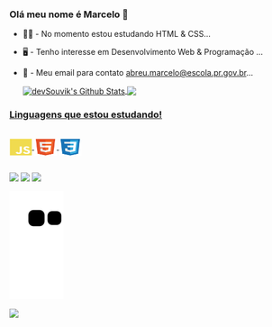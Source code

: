 ### Olá meu nome é Marcelo 👋

- 🧑‍🎓  - No momento estou estudando HTML & CSS...
- 🖥️  - Tenho interesse em Desenvolvimento Web & Programação ...
- 💬  - Meu email para contato abreu.marcelo@escola.pr.gov.br...
 
  <a href="https://github.com/Marcel0-Abreu/">
  <img align="center" src="https://github-readme-stats.vercel.app/api?username=abreu-marcelo&include_all_commits=true&count_private=true&show_icons=true&line_height=20&title_color=7A7ADB&icon_color=2234AE&text_color=D3D3D3&bg_color=0,000000,130F40" alt="devSouvik's Github Stats">
  <img align="center" src="https://github-readme-stats.vercel.app/api/top-langs/?username=Abreu-marcelo&layout=compact&langs_count=7&theme=radical"/>
</div>

 ### Linguagens que estou estudando!

<div style="display: inline_block"><br>
  <img align="center" alt="-Js" height="30" width="40" src="https://raw.githubusercontent.com/devicons/devicon/master/icons/javascript/javascript-plain.svg">
  <img align="center" alt="HTML" height="30" width="40" src="https://raw.githubusercontent.com/devicons/devicon/master/icons/html5/html5-original.svg">
  <img align="center" alt="CSS" height="30" width="40" src="https://raw.githubusercontent.com/devicons/devicon/master/icons/css3/css3-original.svg">
</div>

## 

<div> 
  <a href="#" target="_blank"><img src="https://img.shields.io/badge/-Instagram-%23E4405F?style=for-the-badge&logo=instagram&logoColor=white" target="_blank"></a> 
  <a href = "abreu.marcelo@escola.pr.gov.br"><img src="https://img.shields.io/badge/-Gmail-%23333?style=for-the-badge&logo=gmail&logoColor=white" target="_blank"></a>
  <a href="#" target="_blank"><img src="https://img.shields.io/badge/-LinkedIn-%230077B5?style=for-the-badge&logo=linkedin&logoColor=white" target="_blank"></a> 
 
  ![Snake animation](https://github.com/rafaballerini/rafaballerini/blob/output/github-contribution-grid-snake.svg)
 
</div>

 ![](https://komarev.com/ghpvc/?username=kamilli-abreu)



